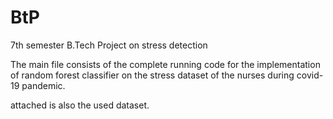 # BtP
7th semester B.Tech Project on stress detection 

The main file consists of the complete running code for the implementation of random forest classifier 
on the stress dataset of the nurses during covid-19 pandemic.

attached is also the used dataset.
